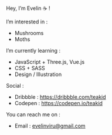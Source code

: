 Hey, I’m Evelin ☕ !
  
I’m interested in :
  - Mushrooms
  - Moths

I’m currently learning :
  - JavaScript + Three.js, Vue.js
  - CSS + SASS
  - Design / Illustration

Social :
  - Dribbble : https://dribbble.com/teakid
  - Codepen : https://codepen.io/teakid

You can reach me on :
  - Email : evelinviru@gmail.com
